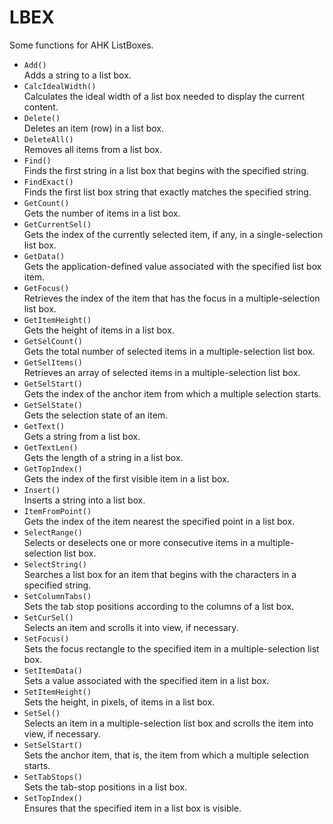 LBEX
====

Some functions for AHK ListBoxes.

- `Add()`  
Adds a string to a list box.
- `CalcIdealWidth()`  
Calculates the ideal width of a list box needed to display the current content.
- `Delete()`  
Deletes an item (row) in a list box.
- `DeleteAll()`  
Removes all items from a list box.
- `Find()`  
Finds the first string in a list box that begins with the specified string.
- `FindExact()`  
Finds the first list box string that exactly matches the specified string.
- `GetCount()`  
Gets the number of items in a list box.
- `GetCurrentSel()`  
Gets the index of the currently selected item, if any, in a single-selection list box.
- `GetData()`  
Gets the application-defined value associated with the specified list box item.
- `GetFocus()`  
Retrieves the index of the item that has the focus in a multiple-selection list box.
- `GetItemHeight()`  
Gets the height of items in a list box.
- `GetSelCount()`  
Gets the total number of selected items in a multiple-selection list box.
- `GetSelItems()`  
Retrieves an array of selected items in a multiple-selection list box.
- `GetSelStart()`  
Gets the index of the anchor item from which a multiple selection starts.
- `GetSelState()`  
Gets the selection state of an item.
- `GetText()`  
Gets a string from a list box.
- `GetTextLen()`  
Gets the length of a string in a list box.
- `GetTopIndex()`  
Gets the index of the first visible item in a list box.
- `Insert()`  
Inserts a string into a list box.
- `ItemFromPoint()`  
Gets the index of the item nearest the specified point in a list box.
- `SelectRange()`  
Selects or deselects one or more consecutive items in a multiple-selection list box.
- `SelectString()`  
Searches a list box for an item that begins with the characters in a specified string.
- `SetColumnTabs()`  
Sets the tab stop positions according to the columns of a list box.
- `SetCurSel()`  
Selects an item and scrolls it into view, if necessary.
- `SetFocus()`  
Sets the focus rectangle to the specified item in a multiple-selection list box.
- `SetItemData()`  
Sets a value associated with the specified item in a list box.
- `SetItemHeight()`  
Sets the height, in pixels, of items in a list box.
- `SetSel()`  
Selects an item in a multiple-selection list box and scrolls the item into view, if necessary.
- `SetSelStart()`  
Sets the anchor item, that is, the item from which a multiple selection starts.
- `SetTabStops()`  
Sets the tab-stop positions in a list box.
- `SetTopIndex()`  
Ensures that the specified item in a list box is visible.

